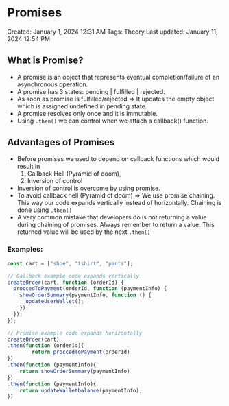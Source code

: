 # Promises

Created: January 1, 2024 12:31 AM
Tags: Theory
Last updated: January 11, 2024 12:54 PM

## What is Promise?

- A promise is an object that represents eventual completion/failure of an asynchronous operation.
- A promise has 3 states: pending | fulfilled | rejected.
- As soon as promise is fulfilled/rejected => It updates the empty object which is assigned undefined in pending state.
- A promise resolves only once and it is immutable.
- Using `.then()` we can control when we attach a callback() function.

## Advantages of Promises

- Before promises we used to depend on callback functions which would result in
    1. Callback Hell (Pyramid of doom),
    2. Inversion of control
- Inversion of control is overcome by using promise.
- To avoid callback hell (Pyramid of doom) => We use promise chaining. This way our code expands vertically instead of horizontally. Chaining is done using `.then()`
- A very common mistake that developers do is not returning a value during chaining of promises. Always remember to return a value. This returned value will be used by the next `.then()`

### Examples:

```jsx
const cart = ["shoe", "tshirt", "pants"];

// Callback example code expands vertically 
createOrder(cart, function (orderId) {
  proccedToPayment(orderId, function (paymentInfo) {
    showOrderSummary(paymentInfo, function () {
      updateUserWallet();
    });
  });
});

// Promise example code expands horizontally 
createOrder(cart)
.then(function (orderId){
		return proccedToPayment(orderId)
})
.then(function (paymentInfo){
	return showOrderSummary(paymentInfo)
})
.then(function (paymentInfo){
	return updateWalletbalance(paymentInfo);
})
```